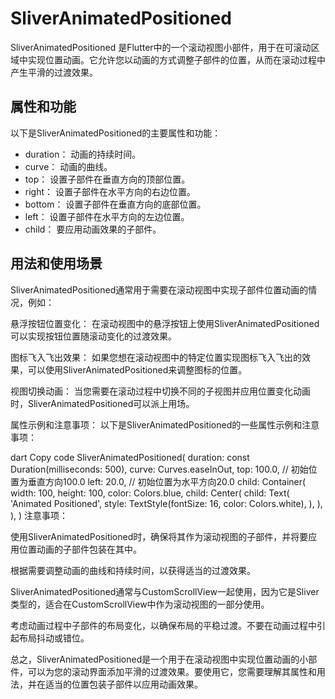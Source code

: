 # SliverAnimatedPositioned

SliverAnimatedPositioned 是Flutter中的一个滚动视图小部件，用于在可滚动区域中实现位置动画。它允许您以动画的方式调整子部件的位置，从而在滚动过程中产生平滑的过渡效果。

## 属性和功能

以下是SliverAnimatedPositioned的主要属性和功能：

- duration： 动画的持续时间。
- curve： 动画的曲线。
- top： 设置子部件在垂直方向的顶部位置。
- right： 设置子部件在水平方向的右边位置。
- bottom： 设置子部件在垂直方向的底部位置。
- left： 设置子部件在水平方向的左边位置。
- child： 要应用动画效果的子部件。

## 用法和使用场景

SliverAnimatedPositioned通常用于需要在滚动视图中实现子部件位置动画的情况，例如：

悬浮按钮位置变化： 在滚动视图中的悬浮按钮上使用SliverAnimatedPositioned可以实现按钮位置随滚动变化的过渡效果。

图标飞入飞出效果： 如果您想在滚动视图中的特定位置实现图标飞入飞出的效果，可以使用SliverAnimatedPositioned来调整图标的位置。

视图切换动画： 当您需要在滚动过程中切换不同的子视图并应用位置变化动画时，SliverAnimatedPositioned可以派上用场。

属性示例和注意事项：
以下是SliverAnimatedPositioned的一些属性示例和注意事项：

dart
Copy code
SliverAnimatedPositioned(
duration: const Duration(milliseconds: 500),
curve: Curves.easeInOut,
top: 100.0, // 初始位置为垂直方向100.0
left: 20.0, // 初始位置为水平方向20.0
child: Container(
width: 100,
height: 100,
color: Colors.blue,
child: Center(
child: Text(
'Animated Positioned',
style: TextStyle(fontSize: 16, color: Colors.white),
),
),
),
)
注意事项：

使用SliverAnimatedPositioned时，确保将其作为滚动视图的子部件，并将要应用位置动画的子部件包装在其中。

根据需要调整动画的曲线和持续时间，以获得适当的过渡效果。

SliverAnimatedPositioned通常与CustomScrollView一起使用，因为它是Sliver类型的，适合在CustomScrollView中作为滚动视图的一部分使用。

考虑动画过程中子部件的布局变化，以确保布局的平稳过渡。不要在动画过程中引起布局抖动或错位。

总之，SliverAnimatedPositioned是一个用于在滚动视图中实现位置动画的小部件，可以为您的滚动界面添加平滑的过渡效果。要使用它，您需要理解其属性和用法，并在适当的位置包装子部件以应用动画效果。
